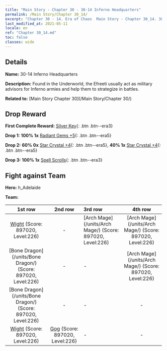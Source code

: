 ```yaml
---
title: "Main Story - Chapter 30 - 30-14 Inferno Headquarters"
permalink: /Main Story/Chapter 30_14/
excerpt: "Chapter 30 - 14. Era of Chaos  Main Story - Chapter 30_14. 30-14 Inferno Headquarters"
last_modified_at: 2021-05-11
locale: en
ref: "Chapter 30_14.md"
toc: false
classes: wide
---
```


## Details

 **Name:** 30-14 Inferno Headquarters

 **Description:** Found in the Underworld, the Efreeti usually act as military advisors for Inferno armies and help them to strategize in battles.

 **Related to:** [Main Story Chapter 30](/Main Story/Chapter 30/)

## Drop Reward

 **First Complete Reward:** [Silver Key](/Items/con_693/){: .btn .btn--era3}

 **Drop 1:** **100% 1x** [Radiant Gems +5](/Items/mat_100/){: .btn .btn--era5}

 **Drop 2:** **60% 0x** [Star Crystal +4](/Items/mat_94/){: .btn .btn--era5}, **40% 1x** [Star Crystal +4](/Items/mat_94/){: .btn .btn--era5}

 **Drop 3:** **100% 1x** [Spell Scrolls](/Items/con_694/){: .btn .btn--era3}


## Fight against Team
 **Hero:** h_Adelaide

 **Team:**


  | 1st row | 2nd row | 3rd row | 4th row |
  |:----:|:----:|:----|:----:|
  | [Wight](/units/Wight/) (Score: 897020, Level:226)  | - | [Arch Mage](/units/Arch Mage/) (Score: 897020, Level:226)  | [Arch Mage](/units/Arch Mage/) (Score: 897020, Level:226)  |
  | [Bone Dragon](/units/Bone Dragon/) (Score: 897020, Level:226)  | - | - | [Arch Mage](/units/Arch Mage/) (Score: 897020, Level:226)  |
  | [Bone Dragon](/units/Bone Dragon/) (Score: 897020, Level:226)  | - | - | - |
  | [Wight](/units/Wight/) (Score: 897020, Level:226)  | [Gog](/units/Gog/) (Score: 897020, Level:226)  | - | - |


